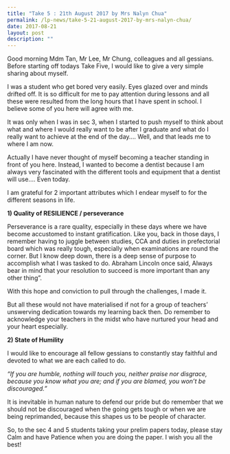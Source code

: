 ```yaml
---
title: "Take 5 : 21th August 2017 by Mrs Nalyn Chua"
permalink: /lp-news/take-5-21-august-2017-by-mrs-nalyn-chua/
date: 2017-08-21
layout: post
description: ""
---
```

Good morning Mdm Tan, Mr Lee, Mr Chung, colleagues and all gessians. Before starting off todays Take Five, I would like to give a very simple sharing about myself.

I was a student who get bored very easily. Eyes glazed over and minds drifted off. It is so difficult for me to pay attention during lessons and all these were resulted from the long hours that I have spent in school. I believe some of you here will agree with me.

It was only when I was in sec 3, when I started to push myself to think about what and where I would really want to be after I graduate and what do I really want to achieve at the end of the day…. Well, and that leads me to where I am now.

Actually I have never thought of myself becoming a teacher standing in front of you here. Instead, I wanted to become a dentist because I am always very fascinated with the different tools and equipment that a dentist will use…. Even today.

I am grateful for 2 important attributes which I endear myself to for the different seasons in life.

**1) Quality of RESILIENCE / perseverance**

Perseverance is a rare quality, especially in these days where we have become accustomed to instant gratification. Like you, back in those days, I remember having to juggle between studies, CCA and duties in prefectorial board which was really tough, especially when examinations are round the corner. But I know deep down, there is a deep sense of purpose to accomplish what I was tasked to do. Abraham Lincoln once said, Always bear in mind that your resolution to succeed is more important than any other thing”.

With this hope and conviction to pull through the challenges, I made it.

But all these would not have materialised if not for a group of teachers’ unswerving dedication towards my learning back then. Do remember to acknowledge your teachers in the midst who have nurtured your head and your heart especially.

**2) State of Humility**

I would like to encourage all fellow gessians to constantly stay faithful and devoted to what we are each called to do.

_“If you are humble, nothing will touch you, neither praise nor disgrace, because you know what you are; and if you are blamed, you won’t be discouraged.”_

It is inevitable in human nature to defend our pride but do remember that we should not be discouraged when the going gets tough or when we are being reprimanded, because this shapes us to be people of character.

So, to the sec 4 and 5 students taking your prelim papers today, please stay Calm and have Patience when you are doing the paper. I wish you all the best!
